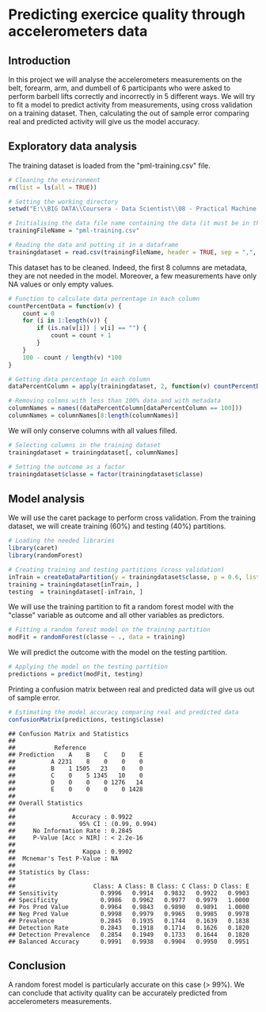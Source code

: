 # Predicting exercice quality through accelerometers data

## Introduction

In this project we will analyse the accelerometers measurements on the belt, forearm, arm, and dumbell of 6 participants who were asked to perform barbell lifts correctly and incorrectly in 5 different ways.
We will try to fit a model to predict activity from measurements, using cross validation on a training dataset.
Then, calculating the out of sample error comparing real and predicted activity will give us the model accuracy.

## Exploratory data analysis

The training dataset is loaded from the "pml-training.csv" file.


```r
# Cleaning the environment
rm(list = ls(all = TRUE))

# Setting the working directory
setwd("E:\\BIG DATA\\Coursera - Data Scientist\\08 - Practical Machine Learning\\PA")

# Initialising the data file name containing the data (it must be in the working directory)
trainingFileName = "pml-training.csv"

# Reading the data and putting it in a dataframe
trainingdataset = read.csv(trainingFileName, header = TRUE, sep = ",", stringsAsFactors = FALSE)
```

This dataset has to be cleaned. Indeed, the first 8 columns are metadata, they are not needed in the model.
Moreover, a few measurements have only NA values or only empty values.


```r
# Function to calculate data percentage in each column
countPercentData = function(v) {
	count = 0
	for (i in 1:length(v)) {
		if (is.na(v[i]) | v[i] == "") {
			count = count + 1
		}
	}
	100 - count / length(v) *100
}

# Getting data percentage in each column
dataPercentColumn = apply(trainingdataset, 2, function(v) countPercentData(v))

# Removing colmns with less than 100% data and with metadata
columnNames = names((dataPercentColumn[dataPercentColumn == 100]))
columnNames = columnNames[8:length(columnNames)]
```

We will only conserve columns with all values filled.


```r
# Selecting columns in the training dataset
trainingdataset = trainingdataset[, columnNames]

# Setting the outcome as a factor
trainingdataset$classe = factor(trainingdataset$classe)
```

## Model analysis

We will use the caret package to perform cross validation. From the training dataset, we will create training (60%) and testing (40%) partitions.


```r
# Loading the needed libraries
library(caret)
library(randomForest)

# Creating training and testing partitions (cross validation)
inTrain = createDataPartition(y = trainingdataset$classe, p = 0.6, list = FALSE)
training = trainingdataset[inTrain, ]
testing  = trainingdataset[-inTrain, ]
```

We will use the training partition to fit a random forest model with the "classe" variable as outcome and all other variables as predictors.


```r
# Fitting a random forest model on the training partition
modFit = randomForest(classe ~ ., data = training)
```

We will predict the outcome with the model on the testing partition.


```r
# Applying the model on the testing partition
predictions = predict(modFit, testing)
```

Printing a confusion matrix between real and predicted data will give us out of sample error.


```r
# Estimating the model accuracy comparing real and predicted data
confusionMatrix(predictions, testing$classe)
```

```
## Confusion Matrix and Statistics
## 
##           Reference
## Prediction    A    B    C    D    E
##          A 2231    8    0    0    0
##          B    1 1505   23    0    0
##          C    0    5 1345   10    0
##          D    0    0    0 1276   14
##          E    0    0    0    0 1428
## 
## Overall Statistics
##                                        
##                Accuracy : 0.9922       
##                  95% CI : (0.99, 0.994)
##     No Information Rate : 0.2845       
##     P-Value [Acc > NIR] : < 2.2e-16    
##                                        
##                   Kappa : 0.9902       
##  Mcnemar's Test P-Value : NA           
## 
## Statistics by Class:
## 
##                      Class: A Class: B Class: C Class: D Class: E
## Sensitivity            0.9996   0.9914   0.9832   0.9922   0.9903
## Specificity            0.9986   0.9962   0.9977   0.9979   1.0000
## Pos Pred Value         0.9964   0.9843   0.9890   0.9891   1.0000
## Neg Pred Value         0.9998   0.9979   0.9965   0.9985   0.9978
## Prevalence             0.2845   0.1935   0.1744   0.1639   0.1838
## Detection Rate         0.2843   0.1918   0.1714   0.1626   0.1820
## Detection Prevalence   0.2854   0.1949   0.1733   0.1644   0.1820
## Balanced Accuracy      0.9991   0.9938   0.9904   0.9950   0.9951
```

## Conclusion
A random forest model is particularly accurate on this case (> 99%).
We can conclude that activity quality can be accurately predicted from accelerometers measurements.


